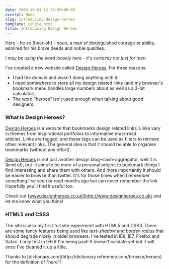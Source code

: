 ```yaml
---
date: 2009-10-01 12:39:50+00:00
excerpt: None
slug: introducing-design-heroes
template: single.html
title: Introducing Design Heroes
---
```


Hero - he-ro [heer-oh] - noun, a man of distinguished courage or ability, admired for his brave deeds and noble qualities.

_I may be using the word loosely here - it's certainly not just for men._

I've created a new website called [Design Heroes](http://www.designheroes.co.uk). For three reasons:


* I had the domain and wasn't doing anything with it.
* I need somewhere to store all my design related links (and my browser's bookmark menu handles large numbers about as well as a 3-bit calculator).
* The word "heroes" isn't used enough when talking about good designers.



### What is Design Heroes?


[Design Heroes](http://www.designheroes.co.uk) is a website that bookmarks design related links. Links vary in themes from inspirational portfolios to informative must-read articles. Links are tagged, and these tags can be used as filters to retrieve other relevant links. The general idea is that it should be able to organise bookmarks (without any effort).

[Design Heroes](http://www.designheroes.co.uk) is not just another design blog–slash–aggregator, well it is (kind of), but  it aims to be more of a personal project to bookmark things I find interesting and share them with others. And more importantly it should be easier to browse than twitter. It's for those times when I remember something I've seen or read months ago but can never remember the link. Hopefully you'll find it useful too.

Check out [www.designheroes.co.uk](http://www.designheroes.co.uk) and let me know what you think!


### HTML5 and CSS3


The site is also my first full site experiment with HTML5 and CSS3. There are some fancy features being used like _text-shadow_ and _border-radius_ that should degrade nicely in older browsers. I've tested in IE8, IE7, Firefox and Safari. I only test in IE6 if I'm being paid! It doesn't validate yet but it will once I've cleaned it up a little.

<p class="p--small">Thanks to [dictionary.com](http://dictionary.reference.com/browse/heroes) for the definition of "hero"!</p>

